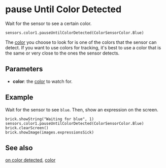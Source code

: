 # pause Until Color Detected

Wait for the sensor to see a certain color.

```sig
sensors.color1.pauseUntilColorDetected(ColorSensorColor.Blue)
```

The [color](/reference/sensors/color) you choose to look for is one of the colors that the sensor can detect. If you want to use colors for tracking, it's best to use a color that is the same or very close to the ones the sensor detects.

## Parameters

* **color**: the [color](/reference/sensors/color) to watch for.

## Example

Wait for the sensor to see `blue`. Then, show an expression on the screen.

```blocks
brick.showString("Waiting for blue", 1)
sensors.color1.pauseUntilColorDetected(ColorSensorColor.Blue)
brick.clearScreen()
brick.showImage(images.expressionsSick)
```

## See also

[on color detected](/reference/sensors/color-sensor/on-color-detected), [color](/reference/sensors/color)